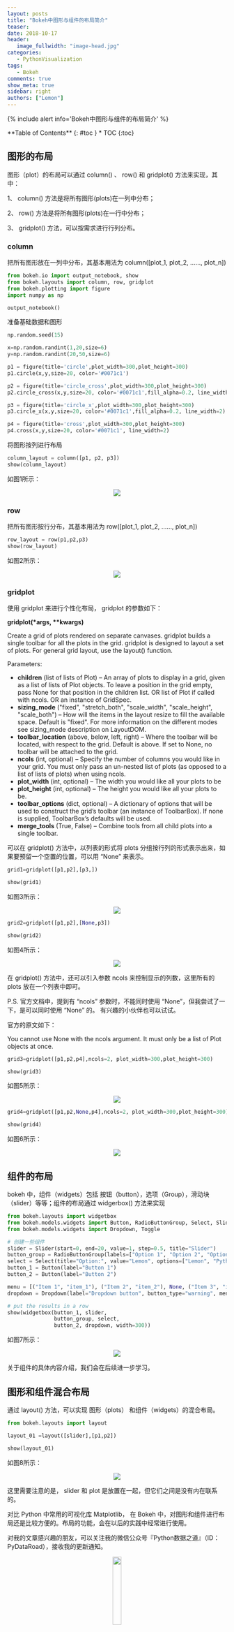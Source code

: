```yaml
---
layout: posts
title: "Bokeh中图形与组件的布局简介"
teaser:
date: 2018-10-17
header:
   image_fullwidth: "image-head.jpg"
categories:
   - PythonVisualization
tags:
   - Bokeh
comments: true
show_meta: true
sidebar: right
authors: ["Lemon"]
---
```



{% include alert info='Bokeh中图形与组件的布局简介' %}


<div class="panel radius" markdown="1">
**Table of Contents**
{: #toc }
*  TOC
{:toc}
</div>




## 图形的布局

图形（plot）的布局可以通过 column() 、 row() 和 gridplot() 方法来实现，其中：

1、 column() 方法是将所有图形(plots)在一列中分布；

2、 row() 方法是将所有图形(plots)在一行中分布；

3、 gridplot() 方法，可以按需求进行行列分布。



###  column

把所有图形放在一列中分布，其基本用法为 column([plot_1, plot_2, ……, plot_n])


```python
from bokeh.io import output_notebook, show
from bokeh.layouts import column, row, gridplot
from bokeh.plotting import figure
import numpy as np

output_notebook()
```

准备基础数据和图形

```python
np.random.seed(15)

x=np.random.randint(1,20,size=6)
y=np.random.randint(20,50,size=6)

p1 = figure(title='circle',plot_width=300,plot_height=300)
p1.circle(x,y,size=20, color='#0071c1')

p2 = figure(title='circle_cross',plot_width=300,plot_height=300)
p2.circle_cross(x,y,size=20, color='#0071c1',fill_alpha=0.2, line_width=2)

p3 = figure(title='circle_x',plot_width=300,plot_height=300)
p3.circle_x(x,y,size=20, color='#0071c1',fill_alpha=0.2, line_width=2)

p4 = figure(title='cross',plot_width=300,plot_height=300)
p4.cross(x,y,size=20, color='#0071c1', line_width=2)
```

将图形按列进行布局

```python
column_layout = column([p1, p2, p3])
show(column_layout)
```


如图1所示：
<div align="center">
    <img src="/images/posts/bokeh-layout/1.png">
</div>


### row

把所有图形按行分布，其基本用法为 row([plot_1, plot_2, ……, plot_n])


```python
row_layout = row(p1,p2,p3)
show(row_layout)
```

如图2所示：
<div align="center">
    <img src="/images/posts/bokeh-layout/2.png">
</div>

### gridplot

使用 gridplot 来进行个性化布局， gridplot 的参数如下：

**gridplot(\*args, \*\*kwargs)**

Create a grid of plots rendered on separate canvases. gridplot builds a single toolbar for all the plots in the grid. gridplot is designed to layout a set of plots. For general grid layout, use the layout() function.

Parameters:
* **children** (list of lists of Plot) – An array of plots to display in a grid, given as a list of lists of Plot objects. To leave a position in the grid empty, pass None for that position in the children list. OR list of Plot if called with ncols. OR an instance of GridSpec.
* **sizing_mode** ("fixed", "stretch_both", "scale_width", "scale_height", "scale_both") – How will the items in the layout resize to fill the available space. Default is "fixed". For more information on the different modes see sizing_mode description on LayoutDOM.
* **toolbar_location** (above, below, left, right) – Where the toolbar will be located, with respect to the grid. Default is above. If set to None, no toolbar will be attached to the grid.
* **ncols** (int, optional) – Specify the number of columns you would like in your grid. You must only pass an un-nested list of plots (as opposed to a list of lists of plots) when using ncols.
* **plot_width** (int, optional) – The width you would like all your plots to be
* **plot_height** (int, optional) – The height you would like all your plots to be.
* **toolbar_options** (dict, optional) – A dictionary of options that will be used to construct the grid’s toolbar (an instance of ToolbarBox). If none is supplied, ToolbarBox’s defaults will be used.
* **merge_tools** (True, False) – Combine tools from all child plots into a single toolbar.

可以在 gridplot() 方法中，以列表的形式将 plots 分组按行列的形式表示出来，如果要预留一个空置的位置，可以用 “None” 来表示。


```python
grid1=gridplot([p1,p2],[p3,])

show(grid1)
```


如图3所示：
<div align="center">
    <img src="/images/posts/bokeh-layout/3.png">
</div>



```python
grid2=gridplot([p1,p2],[None,p3])

show(grid2)
```

如图4所示：
<div align="center">
    <img src="/images/posts/bokeh-layout/4.png">
</div>


在 gridplot() 方法中，还可以引入参数 ncols 来控制显示的列数，这里所有的 plots 放在一个列表中即可。

P.S. 官方文档中，提到有 “ncols” 参数时，不能同时使用 “None”，但我尝试了一下，是可以同时使用 “None” 的。 有兴趣的小伙伴也可以试试。

官方的原文如下：

You cannot use None with the ncols argument. It must only be a list of Plot objects at once.


```python
grid3=gridplot([p1,p2,p4],ncols=2, plot_width=300,plot_height=300)

show(grid3)
```

如图5所示：
<div align="center">
    <img src="/images/posts/bokeh-layout/5.png">
</div>


```python
grid4=gridplot([p1,p2,None,p4],ncols=2, plot_width=300,plot_height=300)

show(grid4)
```

如图6所示：
<div align="center">
    <img src="/images/posts/bokeh-layout/6.png">
</div>



##  组件的布局

bokeh 中，组件（widgets）包括 按钮（button），选项（Group），滑动块（slider）等等；组件的布局通过 widgerbox() 方法来实现


```python
from bokeh.layouts import widgetbox
from bokeh.models.widgets import Button, RadioButtonGroup, Select, Slider
from bokeh.models.widgets import Dropdown, Toggle

# 创建一些组件
slider = Slider(start=0, end=20, value=1, step=0.5, title="Slider")
button_group = RadioButtonGroup(labels=["Option 1", "Option 2", "Option 3"], active=0)
select = Select(title="Option:", value="Lemon", options=["Lemon", "Python", "Java", "PHP"])
button_1 = Button(label="Button 1")
button_2 = Button(label="Button 2")

menu = [("Item 1", "item_1"), ("Item 2", "item_2"), None, ("Item 3", "item_3")]
dropdown = Dropdown(label="Dropdown button", button_type="warning", menu=menu)

# put the results in a row
show(widgetbox(button_1, slider,
               button_group, select,
               button_2, dropdown, width=300))
```



如图7所示：
<div align="center">
    <img src="/images/posts/bokeh-layout/7.gif">
</div>



关于组件的具体内容介绍，我们会在后续进一步学习。


## 图形和组件混合布局

通过 layout() 方法，可以实现 图形（plots） 和组件（widgets）的混合布局。


```python
from bokeh.layouts import layout

layout_01 =layout([slider],[p1,p2])

show(layout_01)
```


如图8所示：
<div align="center">
    <img src="/images/posts/bokeh-layout/8.png">
</div>



这里需要注意的是， slider 和 plot 是放置在一起，但它们之间是没有内在联系的。


对比 Python 中常用的可视化库 Matplotlib， 在 Bokeh 中，对图形和组件进行布局还是比较方便的。布局的功能，会在以后的实践中经常进行使用。


对我的文章感兴趣的朋友，可以关注我的微信公众号『Python数据之道』（ID：PyDataRoad），接收我的更新通知。

<div align="center">
    <img src="/images/qrcode.jpg" width="20%">
</div>
